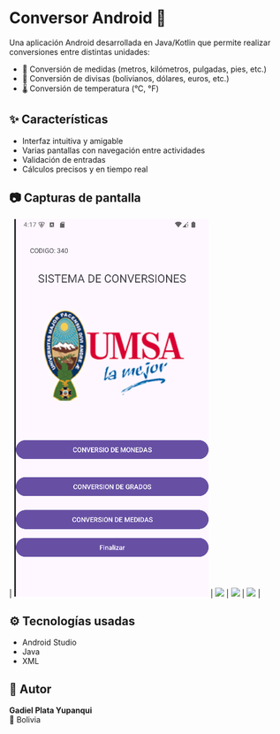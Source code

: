 # Conversor Android 📱

Una aplicación Android desarrollada en Java/Kotlin que permite realizar conversiones entre distintas unidades:

- 🔁 Conversión de medidas (metros, kilómetros, pulgadas, pies, etc.)
- 💱 Conversión de divisas (bolivianos, dólares, euros, etc.)
- 🌡️ Conversión de temperatura (°C, °F)

## ✨ Características

- Interfaz intuitiva y amigable
- Varias pantallas con navegación entre actividades
- Validación de entradas
- Cálculos precisos y en tiempo real

## 📷 Capturas de pantalla


| ![](Conversor/capturas/ima1.png) | ![](capturas/ima2.pngg) | ![](capturas/ima3.jpg) | ![](capturas/ima4.jpg) |


## ⚙️ Tecnologías usadas

- Android Studio
- Java
- XML

## 🧠 Autor

**Gadiel Plata Yupanqui**  
📍 Bolivia

